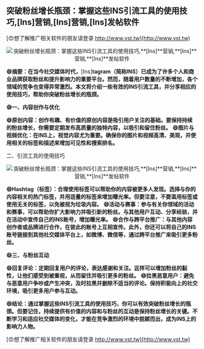 ## **突破粉丝增长瓶颈：掌握这些INS引流工具的使用技巧,**[Ins]**营销,**[Ins]**营销,**[Ins]**发帖软件**

[😍想了解推广相关软件的朋友请登录 http://www.vst.tw](http://www.vst.tw)

 <center><img src="https://vst.tw/MP4/tuiguang/png/2.png" alt="突破粉丝增长瓶颈：掌握这些INS引流工具的使用技巧,**[Ins]**营销,**[Ins]**营销,**[Ins]**发帖软件"></center>

**😄摘要：在当今社交媒体时代，**[Ins]**tagram（简称INS）已成为了许多个人和商业品牌获取粉丝和提升影响力的重要平台。然而，随着用户数量的不断增加，各个领域的竞争也变得异常激烈。本文将介绍一些有效的INS引流工具，并分享相应的使用技巧，帮助你突破粉丝增长的瓶颈。**

**😄一、内容创作与优化**

**😄原创内容：创作有趣、有价值的原创内容是吸引用户关注的基础。要保持持续的粉丝增长，你需要定期发布高质量的独特内容，以吸引和留住粉丝。**
**😄图片与视频优化：在INS上，视觉内容尤为重要。确保你的图片和视频高清、美观，并使用相关的标签和描述来增加可见性和搜索排名。**

二、引流工具的使用技巧

 <center><img src="https://vst.tw/MP4/tuiguang/png/2.png" alt="突破粉丝增长瓶颈：掌握这些INS引流工具的使用技巧,**[Ins]**营销,**[Ins]**营销,**[Ins]**发帖软件"></center>

**😄Hashtag（标签）：合理使用标签可以帮助你的内容被更多人发现。选择与你的内容相关的热门标签，并用适量的标签来增加曝光率。但要注意，不要滥用标签或使用无关的标签，以免被视为垃圾内容。**
**😄活动与赛事：参与有关你领域的活动和赛事，可以帮助你扩大影响力并吸引新的粉丝。与其他用户互动、分享经验，并在活动中宣传自己的INS账号，增加曝光率。**
**😄合作与跨平台推广：与其他内容创作者或品牌进行合作，在彼此的账号上互相宣传。此外，你还可以将自己的INS账号链接到其他社交媒体平台上，如微博、微信等，通过跨平台推广来吸引更多粉丝。**

**😄三、与粉丝互动**

**😄回复评论：定期回复用户的评论，表达感谢和关注。这样可以增加粉丝的黏性，让他们感受到被重视，从而留住并吸引更多的粉丝。**
**😄拉黑恶意用户：避免与恶意用户争吵或产生冲突，及时拉黑并删除不适当的评论。保持积极向上的社交环境，吸引更多用户参与互动。**

**😄结论：通过掌握这些INS引流工具的使用技巧，你可以有效突破粉丝增长的瓶颈。但要记住，持续提供有价值的内容和与粉丝的互动是保持粉丝增长的关键。不断学习和适应社交媒体的变化，才能在竞争激烈的环境中脱颖而出，成为INS上的影响力人物。**

[😍想了解推广相关软件的朋友请登录 http://www.vst.tw](http://www.vst.tw)



